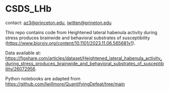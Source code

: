 # CSDS_LHb

contact: az3@princeton.edu, iwitten@prineton.edu

This repo contains code from Heightened lateral habenula activity during stress produces brainwide and behavioral substrates of susceptibility (https://www.biorxiv.org/content/10.1101/2023.11.06.565681v1).  

Data available at: https://figshare.com/articles/dataset/Heightened_lateral_habenula_activity_during_stress_produces_brainwide_and_behavioral_substrates_of_susceptibility/26072956.

Python notebooks are adapted from https://github.com/lwillmore/QuantifyingDefeat/tree/main 


